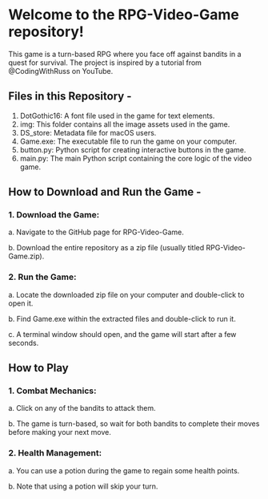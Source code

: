 # Welcome to the RPG-Video-Game repository! 
This game is a turn-based RPG where you face off against bandits in a quest for survival. The project is inspired by a tutorial from @CodingWithRuss on YouTube.

## Files in this Repository -

1. DotGothic16: A font file used in the game for text elements.
2. img: This folder contains all the image assets used in the game.
3. DS_store: Metadata file for macOS users.
4. Game.exe: The executable file to run the game on your computer.
5. button.py: Python script for creating interactive buttons in the game.
6. main.py: The main Python script containing the core logic of the video game.

## How to Download and Run the Game - 

### 1. Download the Game:
a. Navigate to the GitHub page for RPG-Video-Game.

b.  Download the entire repository as a zip file (usually titled RPG-Video-Game.zip).
### 2. Run the Game:
a. Locate the downloaded zip file on your computer and double-click to open it.
  
b. Find Game.exe within the extracted files and double-click to run it.
  
c. A terminal window should open, and the game will start after a few seconds.

## How to Play

### 1. Combat Mechanics:
a. Click on any of the bandits to attack them.
  
b. The game is turn-based, so wait for both bandits to complete their moves before making your next move.
### 2. Health Management:
a. You can use a potion during the game to regain some health points.
  
b. Note that using a potion will skip your turn.

